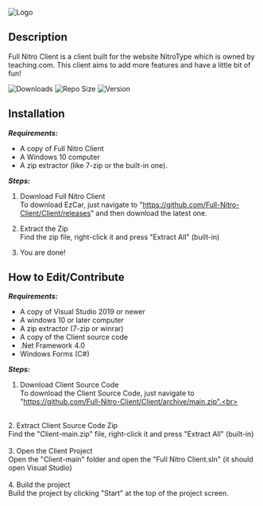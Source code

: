 ![Logo](https://raw.githubusercontent.com/Full-Nitro-Client/Client/main/Content/Colored/Thin%20Banner.png)
## Description
Full Nitro Client is a client built for the website NitroType which is owned by teaching.com. This client aims to add more features and have a little bit of fun!

![Downloads](https://img.shields.io/github/downloads/Full-Nitro-Client/Client/total)
![Repo Size](https://img.shields.io/github/repo-size/Full-Nitro-Client/Client)
![Version](https://img.shields.io/github/v/release/Full-Nitro-Client/Client)

## Installation
**_Requirements:_**
- A copy of Full Nitro Client
- A Windows 10 computer
- A zip extractor (like 7-zip or the built-in one).

**_Steps:_**
1. Download Full Nitro Client<br>
To download EzCar, just navigate to "https://github.com/Full-Nitro-Client/Client/releases" and then download the latest one.<br>

2. Extract the Zip<br>
Find the zip file, right-click it and press "Extract All" (built-in)<br>

3. You are done!

## How to Edit/Contribute
**_Requirements:_**
- A copy of Visual Studio 2019 or newer
- A windows 10 or later computer
- A zip extractor (7-zip or winrar)
- A copy of the Client source code
- .Net Framework 4.0
- Windows Forms (C#)

**_Steps:_**
1. Download Client Source Code<br>
To download the Client Source Code, just navigate to "https://github.com/Full-Nitro-Client/Client/archive/main.zip".<br>
<br>
2. Extract Client Source Code Zip<br>
Find the "Client-main.zip" file, right-click it and press "Extract All" (built-in)<br>
<br>
3. Open the Client Project<br>
Open the "Client-main" folder and open the "Full Nitro Client.sln" (it should open Visual Studio)<br>
<br>
4. Build the project<br>
Build the project by clicking "Start" at the top of the project screen.
